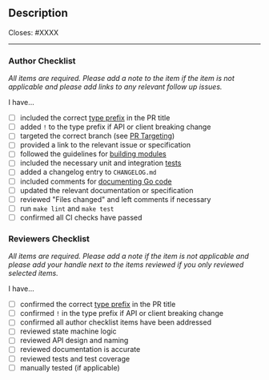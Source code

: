 <!--
The default pull request template is for types feat, fix, or refactor.
For other templates, add one of the following parameters to the url:
- template=docs.md
- template=other.md
-->

## Description

Closes: #XXXX

<!-- Add a description of the changes that this PR introduces and the files that
are the most critical to review. -->

---

### Author Checklist

*All items are required. Please add a note to the item if the item is not applicable and
please add links to any relevant follow up issues.*

I have...

* [ ] included the correct [type prefix](https://github.com/commitizen/conventional-commit-types/blob/v3.0.0/index.json) in the PR title
* [ ] added `!` to the type prefix if API or client breaking change
* [ ] targeted the correct branch (see [PR Targeting](https://github.com/cosmos/cosmos-sdk/v2/blob/main/CONTRIBUTING.md#pr-targeting))
* [ ] provided a link to the relevant issue or specification
* [ ] followed the guidelines for [building modules](https://github.com/cosmos/cosmos-sdk/v2/blob/main/docs/docs/build/building-modules/01-intro.md)
* [ ] included the necessary unit and integration [tests](https://github.com/cosmos/cosmos-sdk/v2/blob/main/CONTRIBUTING.md#testing)
* [ ] added a changelog entry to `CHANGELOG.md`
* [ ] included comments for [documenting Go code](https://blog.golang.org/godoc)
* [ ] updated the relevant documentation or specification
* [ ] reviewed "Files changed" and left comments if necessary
* [ ] run `make lint` and `make test`
* [ ] confirmed all CI checks have passed

### Reviewers Checklist

*All items are required. Please add a note if the item is not applicable and please add
your handle next to the items reviewed if you only reviewed selected items.*

I have...

* [ ] confirmed the correct [type prefix](https://github.com/commitizen/conventional-commit-types/blob/v3.0.0/index.json) in the PR title
* [ ] confirmed `!` in the type prefix if API or client breaking change
* [ ] confirmed all author checklist items have been addressed 
* [ ] reviewed state machine logic
* [ ] reviewed API design and naming
* [ ] reviewed documentation is accurate
* [ ] reviewed tests and test coverage
* [ ] manually tested (if applicable)
